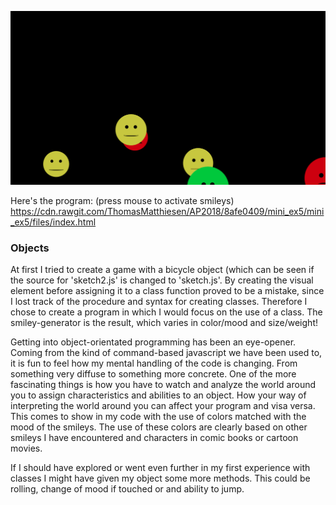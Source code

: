 
![ScreenShot](https://github.com/ThomasMatthiesen/AP2018/blob/master/mini_ex5/Screenshot.png)

Here's the program: (press mouse to activate smileys)
https://cdn.rawgit.com/ThomasMatthiesen/AP2018/8afe0409/mini_ex5/mini_ex5/files/index.html

<h3>Objects</h3>
At first I tried to create a game with a bicycle object (which can be seen if the source for 'sketch2.js' is changed to 'sketch.js'. By creating the visual element before assigning it to a class function proved to be a mistake, since I lost track of the procedure and syntax for creating classes. Therefore I chose to create a program in which I would focus on the use of a class. The smiley-generator is the result, which varies in color/mood and size/weight!

Getting into object-orientated programming has been an eye-opener. Coming from the kind of command-based javascript we have been used to, it is fun to feel how my mental handling of the code is changing. From something very diffuse to something more concrete. One of the more fascinating things is how you have to watch and analyze the world around you to assign characteristics and abilities to an object. How your way of interpreting the world around you can affect your program and visa versa. This comes to show in my code with the use of colors matched with the mood of the smileys. The use of these colors are clearly based on other smileys I have encountered and characters in comic books or cartoon movies.

If I should have explored or went even further in my first experience with classes I might have given my object some more methods. This could be rolling, change of mood if touched or and ability to jump.

